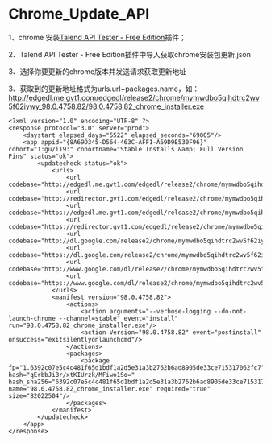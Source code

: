 # Chrome_Update_API


1、chrome 安装[Talend API Tester - Free Edition](https://chrome.google.com/webstore/detail/talend-api-tester-free-ed/aejoelaoggembcahagimdiliamlcdmfm)插件；

2、Talend API Tester - Free Edition插件中导入获取chrome安装包更新.json

3、选择你要更新的chrome版本并发送请求获取更新地址

3、获取到的更新地址格式为urls.url+packages.name，如：http://edgedl.me.gvt1.com/edgedl/release2/chrome/mymwdbo5qihdtrc2wv5f62iywy_98.0.4758.82/98.0.4758.82_chrome_installer.exe

```
<?xml version="1.0" encoding="UTF-8" ?>
<response protocol="3.0" server="prod">
    <daystart elapsed_days="5522" elapsed_seconds="69005"/>
    <app appid="{8A69D345-D564-463C-AFF1-A69D9E530F96}" cohort="1:gu/i19:" cohortname="Stable Installs &amp; Full Version Pins" status="ok">
        <updatecheck status="ok">
            <urls>
                <url codebase="http://edgedl.me.gvt1.com/edgedl/release2/chrome/mymwdbo5qihdtrc2wv5f62iywy_98.0.4758.82/"/>
                <url codebase="http://redirector.gvt1.com/edgedl/release2/chrome/mymwdbo5qihdtrc2wv5f62iywy_98.0.4758.82/"/>
                <url codebase="https://edgedl.me.gvt1.com/edgedl/release2/chrome/mymwdbo5qihdtrc2wv5f62iywy_98.0.4758.82/"/>
                <url codebase="https://redirector.gvt1.com/edgedl/release2/chrome/mymwdbo5qihdtrc2wv5f62iywy_98.0.4758.82/"/>
                <url codebase="http://dl.google.com/release2/chrome/mymwdbo5qihdtrc2wv5f62iywy_98.0.4758.82/"/>
                <url codebase="https://dl.google.com/release2/chrome/mymwdbo5qihdtrc2wv5f62iywy_98.0.4758.82/"/>
                <url codebase="http://www.google.com/dl/release2/chrome/mymwdbo5qihdtrc2wv5f62iywy_98.0.4758.82/"/>
                <url codebase="https://www.google.com/dl/release2/chrome/mymwdbo5qihdtrc2wv5f62iywy_98.0.4758.82/"/>
            </urls>
            <manifest version="98.0.4758.82">
                <actions>
                    <action arguments="--verbose-logging --do-not-launch-chrome --channel=stable" event="install" run="98.0.4758.82_chrome_installer.exe"/>
                    <action Version="98.0.4758.82" event="postinstall" onsuccess="exitsilentlyonlaunchcmd"/>
                </actions>
                <packages>
                    <package fp="1.6392c07e5c4c481f65d1bdf1a2d5e31a3b2762b6ad8905de33ce715317062fc7" hash="qErbbJiBr/xtKIUrzk/MFiwo1So=" hash_sha256="6392c07e5c4c481f65d1bdf1a2d5e31a3b2762b6ad8905de33ce715317062fc7" name="98.0.4758.82_chrome_installer.exe" required="true" size="82022504"/>
                </packages>
            </manifest>
        </updatecheck>
    </app>
</response>
```
